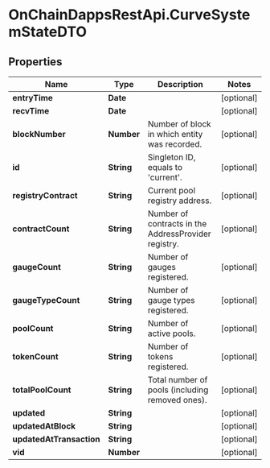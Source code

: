 # OnChainDappsRestApi.CurveSystemStateDTO

## Properties

Name | Type | Description | Notes
------------ | ------------- | ------------- | -------------
**entryTime** | **Date** |  | [optional] 
**recvTime** | **Date** |  | [optional] 
**blockNumber** | **Number** | Number of block in which entity was recorded. | [optional] 
**id** | **String** | Singleton ID, equals to &#39;current&#39;. | [optional] 
**registryContract** | **String** | Current pool registry address. | [optional] 
**contractCount** | **String** | Number of contracts in the AddressProvider registry. | [optional] 
**gaugeCount** | **String** | Number of gauges registered. | [optional] 
**gaugeTypeCount** | **String** | Number of gauge types registered. | [optional] 
**poolCount** | **String** | Number of active pools. | [optional] 
**tokenCount** | **String** | Number of tokens registered. | [optional] 
**totalPoolCount** | **String** | Total number of pools (including removed ones). | [optional] 
**updated** | **String** |  | [optional] 
**updatedAtBlock** | **String** |  | [optional] 
**updatedAtTransaction** | **String** |  | [optional] 
**vid** | **Number** |  | [optional] 


